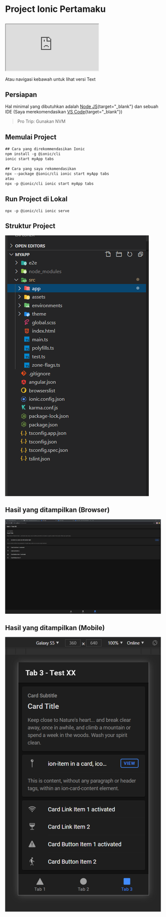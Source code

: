 # Project Ionic Pertamaku

##
<iframe src="https://www.youtube.com/embed/v_cJ1iJ_LvY"></iframe>

Atau navigasi kebawah untuk lihat versi Text

## Persiapan

Hal minimal yang dibutuhkan adalah [Node JS](https://nodejs.org/){target="_blank"} dan sebuah IDE (Saya merekomendasikan [VS Code](https://code.visualstudio.com/){target="_blank"})

> Pro Trip: Gunakan NVM


## Memulai Project

```shell
## Cara yang direkommendasikan Ionic
npm install -g @ionic/cli
ionic start myApp tabs

## Cara yang saya rekomendasikan
npx --package @ionic/cli ionic start myApp tabs
atau
npx -p @ionic/cli ionic start myApp tabs
```

## Run Project di Lokal

```shell
npx -p @ionic/cli ionic serve
```
## Struktur Project
![](assets/project-ionic-pertama-struktur.png)

## Hasil yang ditampilkan (Browser)
![](assets/project-ionic-pertama-browser.png)

## Hasil yang ditampilkan (Mobile)
![](assets/project-ionic-pertama-mobile.png)
